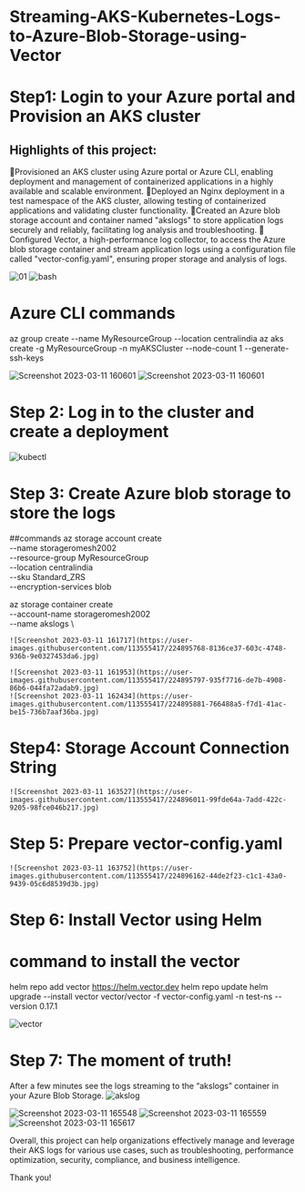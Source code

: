 # Streaming-AKS-Kubernetes-Logs-to-Azure-Blob-Storage-using-Vector

# Step1: Login to your Azure portal and Provision an AKS cluster
## Highlights of this project:

🚀Provisioned an AKS cluster using Azure portal or Azure CLI, enabling deployment and management of containerized applications in a highly available and scalable environment.
🚀Deployed an Nginx deployment in a test namespace of the AKS cluster, allowing testing of containerized applications and validating cluster functionality.
🚀Created an Azure blob storage account and container named "akslogs" to store application logs securely and reliably, facilitating log analysis and troubleshooting.
🚀Configured Vector, a high-performance log collector, to access the Azure blob storage container and stream application logs using a configuration file called "vector-config.yaml", ensuring proper storage and analysis of logs.

![01](https://user-images.githubusercontent.com/113555417/224894937-10147d85-0695-406f-8331-5f95b9679f6d.jpg)
![bash](https://user-images.githubusercontent.com/113555417/224894946-ccc2046e-924e-4265-aa42-9ed7121c6aeb.jpg)


# Azure CLI commands
az group create --name MyResourceGroup --location centralindia
az aks create -g MyResourceGroup -n myAKSCluster  --node-count 1 --generate-ssh-keys

![Screenshot 2023-03-11 160601](https://user-images.githubusercontent.com/113555417/224895148-57c8c3d7-6981-4a09-9281-8b14c3131f93.jpg)
![Screenshot 2023-03-11 160601](https://user-images.githubusercontent.com/113555417/224895656-89f5bfbf-1e13-47a3-b84d-e2f634a3a0a4.jpg)


# Step 2: Log in to the cluster and create a deployment
![kubectl](https://user-images.githubusercontent.com/113555417/224895345-e4708dca-cc90-4fc7-86c6-e0eae6596c5f.jpg)


# Step 3: Create Azure blob storage to store the logs
  ##commands
az storage account create \
    --name storageromesh2002 \
    --resource-group MyResourceGroup \
    --location centralindia \
    --sku Standard_ZRS \
    --encryption-services blob

az storage container create \
    --account-name storageromesh2002 \
    --name akslogs \
    
    ![Screenshot 2023-03-11 161717](https://user-images.githubusercontent.com/113555417/224895768-8136ce37-603c-4748-936b-9e0327453da6.jpg)
    
    ![Screenshot 2023-03-11 161953](https://user-images.githubusercontent.com/113555417/224895797-935f7716-de7b-4908-86b6-044fa72adab9.jpg)
    ![Screenshot 2023-03-11 162434](https://user-images.githubusercontent.com/113555417/224895881-766488a5-f7d1-41ac-be15-736b7aaf36ba.jpg)

# Step4: Storage Account Connection String


    ![Screenshot 2023-03-11 163527](https://user-images.githubusercontent.com/113555417/224896011-99fde64a-7add-422c-9205-98fce046b217.jpg)

# Step 5: Prepare vector-config.yaml
    ![Screenshot 2023-03-11 163752](https://user-images.githubusercontent.com/113555417/224896162-44de2f23-c1c1-43a0-9439-05c6d8539d3b.jpg)
# Step 6: Install Vector using Helm
  # command to install the vector
helm repo add vector https://helm.vector.dev
helm repo update
helm upgrade --install vector vector/vector -f vector-config.yaml -n test-ns --version 0.17.1

![vector](https://user-images.githubusercontent.com/113555417/224896377-9d7b8a4f-c257-43a3-b412-243219930c0b.jpg)

# Step 7: The moment of truth!
After a few minutes see the logs streaming to the “akslogs” container in your Azure Blob Storage. 
![akslog](https://user-images.githubusercontent.com/113555417/224896668-9817392c-b7bb-46d6-8832-c83d1996c458.jpg)

![Screenshot 2023-03-11 165548](https://user-images.githubusercontent.com/113555417/224896820-c9353236-a940-44db-8281-e4cc97a43e04.jpg)
![Screenshot 2023-03-11 165559](https://user-images.githubusercontent.com/113555417/224896831-49950a41-a1da-4f94-b1c0-069e9ba3282c.jpg)
![Screenshot 2023-03-11 165617](https://user-images.githubusercontent.com/113555417/224896847-44b1dd88-2fa5-4095-b7c4-1dee854cf573.jpg)

Overall, this project can help organizations effectively manage and leverage their AKS logs for various use cases, such as troubleshooting, performance optimization, security, compliance, and business intelligence.


Thank you!


